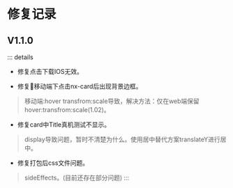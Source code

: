 # 修复记录

## V1.1.0

::: details

+ 修复点击下载IOS无效。

+ 修复移动端下点击nx-card后出现背景边框。

> 移动端:hover transfrom:scale导致，解决方法：仅在web端保留hover:transfrom:scale(1.02)。

+ 修复card中Title真机测试不显示。
  
> display导致问题，暂时不清楚为什么。使用居中替代方案translateY进行居中。

+ 修复打包后css文件问题。

> sideEffects。(目前还存在部分问题)
:::